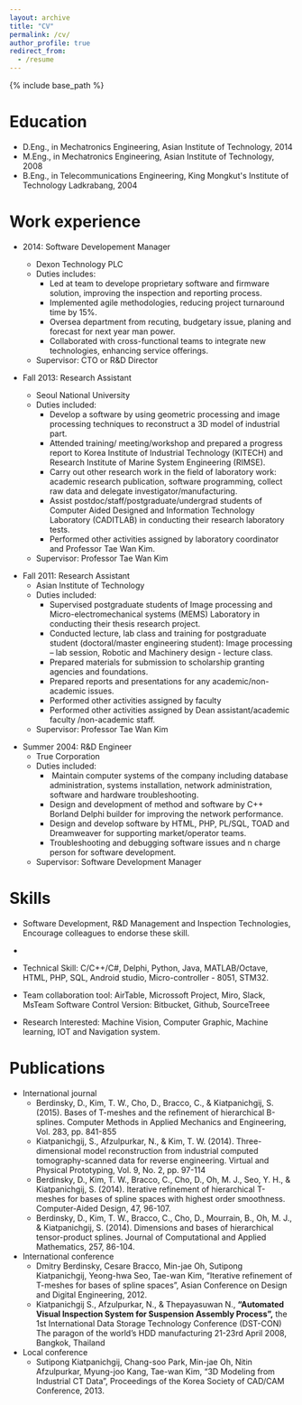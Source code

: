 ```yaml
---
layout: archive
title: "CV"
permalink: /cv/
author_profile: true
redirect_from:
  - /resume
---
```


{% include base_path %}

Education
======
* D.Eng., in Mechatronics Engineering, Asian Institute of Technology, 2014
* M.Eng., in Mechatronics Engineering, Asian Institute of Technology, 2008
* B.Eng., in Telecommunications Engineering, King Mongkut's Institute of Technology Ladkrabang, 2004

Work experience
======
* 2014: Software Developement Manager 
  * Dexon Technology PLC 
  * Duties includes: 
	  * Led at team to develope proprietary software and firmware solution, improving the inspection and reporting process.  
	  * Implemented agile methodologies, reducing project turnaround time by 15%.  
	  * Oversea department from recuting, budgetary issue, planing and forecast for next year man power.  
	  * Collaborated with cross-functional teams to integrate new technologies, enhancing service offerings.
  * Supervisor: CTO  or R&D Director 

* Fall 2013: Research Assistant
  * Seoul National University 
  * Duties included: 
	  * Develop a software by using geometric processing and image processing techniques to reconstruct a 3D model of industrial part.  
	  * Attended training/ meeting/workshop and prepared a progress report to Korea Institute of Industrial Technology (KITECH) and Research Institute of Marine System Engineering (RIMSE).  
	  * Carry out other research work in the field of laboratory work: academic research publication, software programming, collect raw data and delegate investigator/manufacturing.  
	  * Assist postdoc/staff/postgraduate/undergrad students of Computer Aided Designed and Information Technology Laboratory (CADITLAB) in conducting their research laboratory tests.  
	  * Performed other activities assigned by laboratory coordinator and Professor Tae Wan Kim.
  * Supervisor: Professor Tae Wan Kim 
  
- Fall 2011: Research Assistant
  * Asian Institute of Technology 
  * Duties included: 
	  * Supervised postgraduate students of Image processing and Micro-electromechanical systems (MEMS) Laboratory in conducting their thesis research project.  
	- Conducted lecture, lab class and training for postgraduate student (doctoral/master engineering student): Image processing – lab session, Robotic and Machinery design - lecture class.  
	- Prepared materials for submission to scholarship granting agencies and foundations.  
	- Prepared reports and presentations for any academic/non-academic issues.  
	- Performed other activities assigned by faculty  
	- Performed other activities assigned by Dean assistant/academic faculty /non-academic staff.
  * Supervisor: Professor Tae Wan Kim 

* Summer 2004: R&D Engineer
  * True Corporation
  * Duties included: 
	  *  Maintain computer systems of the company including database administration, systems installation, network administration, software and hardware troubleshooting.  
	  * Design and development of method and software by C++ Borland Delphi builder for improving the network performance.  
	  * Design and develop software by HTML, PHP, PL/SQL, TOAD and Dreamweaver for supporting market/operator teams. 
	  * Troubleshooting and debugging software issues and n charge person for software development.  
  * Supervisor: Software Development Manager
  
Skills
======
* Software Development, R&D Management and Inspection Technologies, Encourage colleagues to endorse these skill.
*
* Technical Skill: C/C++/C#, Delphi, Python, Java, MATLAB/Octave, HTML, PHP, SQL, Android studio, Micro-controller - 8051, STM32.  

* Team collaboration tool: AirTable, Microssoft Project, Miro, Slack, MsTeam  Software Control Version: Bitbucket, Github, SourceTreee  

* Research Interested: Machine Vision, Computer Graphic, Machine learning, IOT and Navigation system.

Publications
======
- International journal
	-  Berdinsky, D., Kim, T. W., Cho, D., Bracco, C., & Kiatpanichgij, S. (2015). Bases of T-meshes and the refinement of hierarchical B-splines. Computer Methods in Applied Mechanics and Engineering, Vol. 283, pp. 841-855
	- Kiatpanichgij, S., Afzulpurkar, N., & Kim, T. W. (2014). Three-dimensional model reconstruction from industrial computed tomography-scanned data for reverse engineering. Virtual and Physical Prototyping, Vol. 9, No. 2, pp. 97-114
	- Berdinsky, D., Kim, T. W., Bracco, C., Cho, D., Oh, M. J., Seo, Y. H., & Kiatpanichgij, S. (2014). Iterative refinement of hierarchical T-meshes for bases of spline spaces with highest order smoothness. Computer-Aided Design, 47, 96-107.
	- Berdinsky, D., Kim, T. W., Bracco, C., Cho, D., Mourrain, B., Oh, M. J., & Kiatpanichgij, S. (2014). Dimensions and bases of hierarchical tensor-product splines. Journal of Computational and Applied Mathematics, 257, 86-104.
- International conference
	- Dmitry Berdinsky, Cesare Bracco, Min-jae Oh, Sutipong Kiatpanichgij, Yeong-hwa Seo, Tae-wan Kim, “Iterative refinement of T-meshes for bases of spline spaces”, Asian Conference on Design and Digital Engineering, 2012.
	- Kiatpanichgij S., Afzulpurkar, N., & Thepayasuwan N., **“**Automated Visual Inspection System for Suspension Assembly Process**”,** the 1st International Data Storage Technology Conference (DST-CON) The paragon of the world’s HDD manufacturing 21-23rd April 2008, Bangkok, Thailand 
- Local conference
	- Sutipong Kiatpanichgij, Chang-soo Park, Min-jae Oh, Nitin Afzulpurkar, Myung-joo Kang, Tae-wan Kim, “3D Modeling from Industrial CT Data”, Proceedings of the Korea Society of CAD/CAM Conference, 2013. 